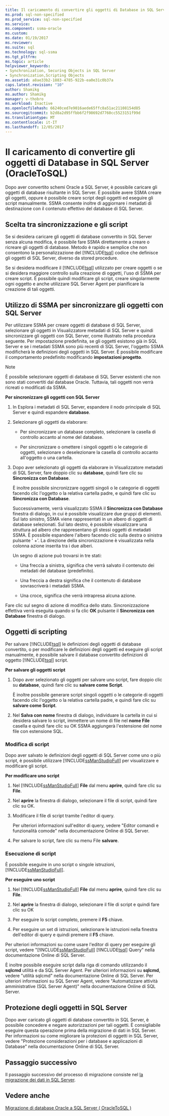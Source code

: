 ```yaml
---
title: Il caricamento di convertire gli oggetti di Database in SQL Server (OracleToSQL) | Documenti Microsoft
ms.prod: sql-non-specified
ms.prod_service: sql-non-specified
ms.service: 
ms.component: ssma-oracle
ms.custom: 
ms.date: 01/19/2017
ms.reviewer: 
ms.suite: sql
ms.technology: sql-ssma
ms.tgt_pltfrm: 
ms.topic: article
helpviewer_keywords:
- Synchronization, Securing Objects in SQL Server
- Synchronization,Scripting Objects
ms.assetid: a8ae33b2-1883-4785-922b-ea0e31c0b37a
caps.latest.revision: "10"
author: Shamikg
ms.author: Shamikg
manager: v-thobro
ms.workload: Inactive
ms.openlocfilehash: 66240ced7e9016aede65ffc8a51ac21108154d85
ms.sourcegitcommit: b2d8a2d95ffbb6f2f98692d7760cc5523151f99d
ms.translationtype: MT
ms.contentlocale: it-IT
ms.lasthandoff: 12/05/2017
---
```

# <a name="loading-converted-database-objects-into-sql-server-oracletosql"></a>Il caricamento di convertire gli oggetti di Database in SQL Server (OracleToSQL)
Dopo aver convertito schemi Oracle a SQL Server, è possibile caricare gli oggetti di database risultante in SQL Server. È possibile avere SSMA creare gli oggetti, oppure è possibile creare script degli oggetti ed eseguire gli script manualmente. SSMA consente inoltre di aggiornare i metadati di destinazione con il contenuto effettivo del database di SQL Server.  
  
## <a name="choosing-between-synchronization-and-scripts"></a>Scelta tra sincronizzazione e gli script  
Se si desidera caricare gli oggetti di database convertito in SQL Server senza alcuna modifica, è possibile fare SSMA direttamente a creare o ricreare gli oggetti di database. Metodo è rapido e semplice che non consentono la personalizzazione del [!INCLUDE[tsql](../../includes/tsql_md.md)] codice che definisce gli oggetti di SQL Server, diverso da stored procedure.  
  
Se si desidera modificare il [!INCLUDE[tsql](../../includes/tsql_md.md)] utilizzato per creare oggetti o se si desidera maggiore controllo sulla creazione di oggetti, l'uso di SSMA per creare script. È possibile quindi modificare gli script, creare singolarmente ogni oggetto e anche utilizzare SQL Server Agent per pianificare la creazione di tali oggetti.  
  
## <a name="using-ssma-to-synchronize-objects-with-sql-server"></a>Utilizzo di SSMA per sincronizzare gli oggetti con SQL Server  
Per utilizzare SSMA per creare oggetti di database di SQL Server, selezionare gli oggetti in Visualizzatore metadati di SQL Server e quindi sincronizzare gli oggetti con SQL Server, come illustrato nella procedura seguente. Per impostazione predefinita, se gli oggetti esistono già in SQL Server e se i metadati SSMA sono più recenti di SQL Server, l'oggetto SSMA modificherà le definizioni degli oggetti in SQL Server. È possibile modificare il comportamento predefinito modificando **impostazioni progetto**.  
  
> [!NOTE]  
> È possibile selezionare oggetti di database di SQL Server esistenti che non sono stati convertiti dal database Oracle. Tuttavia, tali oggetti non verrà ricreati o modificati da SSMA.  
  
**Per sincronizzare gli oggetti con SQL Server**  
  
1.  In Esplora i metadati di SQL Server, espandere il nodo principale di SQL Server e quindi espandere **database**.  
  
2.  Selezionare gli oggetti da elaborare:  
  
    -   Per sincronizzare un database completo, selezionare la casella di controllo accanto al nome del database.  
  
    -   Per sincronizzare o omettere i singoli oggetti o le categorie di oggetti, selezionare o deselezionare la casella di controllo accanto all'oggetto o una cartella.  
  
3.  Dopo aver selezionato gli oggetti da elaborare in Visualizzatore metadati di SQL Server, fare doppio clic su **database**, quindi fare clic su **Sincronizza con Database**.  
  
    È inoltre possibile sincronizzare oggetti singoli o le categorie di oggetti facendo clic l'oggetto o la relativa cartella padre, e quindi fare clic su **Sincronizza con Database**.  
  
    Successivamente, verrà visualizzato SSMA il **Sincronizza con Database** finestra di dialogo, in cui è possibile visualizzare due gruppi di elementi. Sul lato sinistro, SSMA viene rappresentati in un albero di oggetti di database selezionati. Sul lato destro, è possibile visualizzare una struttura ad albero che rappresentano gli stessi oggetti di metadati SSMA. È possibile espandere l'albero facendo clic sulla destra o sinistra pulsante ' +'. La direzione della sincronizzazione è visualizzata nella colonna azione inserita tra i due alberi.  
  
    Un segno di azione può trovarsi in tre stati:  
  
    -   Una freccia a sinistra, significa che verrà salvato il contenuto dei metadati del database (predefinito).  
  
    -   Una freccia a destra significa che il contenuto di database sovrascriverà i metadati SSMA.  
  
    -   Una croce, significa che verrà intrapresa alcuna azione.  
  
Fare clic sul segno di azione di modifica dello stato. Sincronizzazione effettiva verrà eseguita quando si fa clic **OK** pulsante il **Sincronizza con Database** finestra di dialogo.  
  
## <a name="scripting-objects"></a>Oggetti di scripting  
Per salvare [!INCLUDE[tsql](../../includes/tsql_md.md)] le definizioni degli oggetti di database convertito, o per modificare le definizioni degli oggetti ed eseguire gli script manualmente, è possibile salvare il database convertito definizioni di oggetto [!INCLUDE[tsql](../../includes/tsql_md.md)] script.  
  
**Per salvare gli oggetti script**  
  
1.  Dopo aver selezionato gli oggetti per salvare uno script, fare doppio clic su **database**, quindi fare clic su **salvare come Script**.  
  
    È inoltre possibile generare script singoli oggetti o le categorie di oggetti facendo clic l'oggetto o la relativa cartella padre, e quindi fare clic su **salvare come Script**.  
  
2.  Nel **Salva con nome** finestra di dialogo, individuare la cartella in cui si desidera salvare lo script, immettere un nome di file nel **nome File** casella e quindi fare clic su OK SSMA aggiungerà l'estensione del nome file con estensione SQL.  
  
### <a name="modifying-scripts"></a>Modifica di script  
Dopo aver salvato le definizioni degli oggetti di SQL Server come uno o più script, è possibile utilizzare [!INCLUDE[ssManStudioFull](../../includes/ssmanstudiofull_md.md)] per visualizzare e modificare gli script.  
  
**Per modificare uno script**  
  
1.  Nel [!INCLUDE[ssManStudioFull](../../includes/ssmanstudiofull_md.md)] **File** dal menu **aprire**, quindi fare clic su **File**.  
  
2.  Nel **aprire** la finestra di dialogo, selezionare il file di script, quindi fare clic su OK.
  
3.  Modificare il file di script tramite l'editor di query.  
  
    Per ulteriori informazioni sull'editor di query, vedere "Editor comandi e funzionalità comode" nella documentazione Online di SQL Server.  
  
4.  Per salvare lo script, fare clic su menu File **salvare**.  
  
### <a name="running-scripts"></a>Esecuzione di script  
È possibile eseguire in uno script o singole istruzioni, [!INCLUDE[ssManStudioFull](../../includes/ssmanstudiofull_md.md)].  
  
**Per eseguire uno script**  
  
1.  Nel [!INCLUDE[ssManStudioFull](../../includes/ssmanstudiofull_md.md)] **File** dal menu **aprire**, quindi fare clic su **File**.  
  
2.  Nel **aprire** la finestra di dialogo, selezionare il file di script e quindi fare clic su OK  
  
3.  Per eseguire lo script completo, premere il **F5** chiave.  
  
4.  Per eseguire un set di istruzioni, selezionare le istruzioni nella finestra dell'editor di query e quindi premere il **F5** chiave.  
  
Per ulteriori informazioni su come usare l'editor di query per eseguire gli script, vedere "[!INCLUDE[ssManStudioFull](../../includes/ssmanstudiofull_md.md)] [!INCLUDE[tsql](../../includes/tsql_md.md)] Query" nella documentazione Online di SQL Server.  
  
È inoltre possibile eseguire script dalla riga di comando utilizzando il **sqlcmd** utilità e da SQL Server Agent. Per ulteriori informazioni su **sqlcmd**, vedere "utilità sqlcmd" nella documentazione Online di SQL Server. Per ulteriori informazioni su SQL Server Agent, vedere "Automatizzare attività amministrative (SQL Server Agent)" nella documentazione Online di SQL Server.  
  
## <a name="securing-objects-in-sql-server"></a>Protezione degli oggetti in SQL Server  
Dopo aver caricato gli oggetti di database convertito in SQL Server, è possibile concedere e negare autorizzazioni per tali oggetti. È consigliabile eseguire questa operazione prima della migrazione di dati in SQL Server. Per informazioni su come migliorare la protezioni di oggetti in SQL Server, vedere "Protezione considerazioni per i database e applicazioni di Database" nella documentazione Online di SQL Server.  
  
## <a name="next-step"></a>Passaggio successivo  
Il passaggio successivo del processo di migrazione consiste nel [la migrazione dei dati in SQL Server](http://msdn.microsoft.com/en-us/e23c5268-41ed-4e55-9fe7-a11376202a13).  
  
## <a name="see-also"></a>Vedere anche  
[Migrazione di database Oracle a SQL Server &#40; OracleToSQL &#41;](../../ssma/oracle/migrating-oracle-databases-to-sql-server-oracletosql.md)  
  
